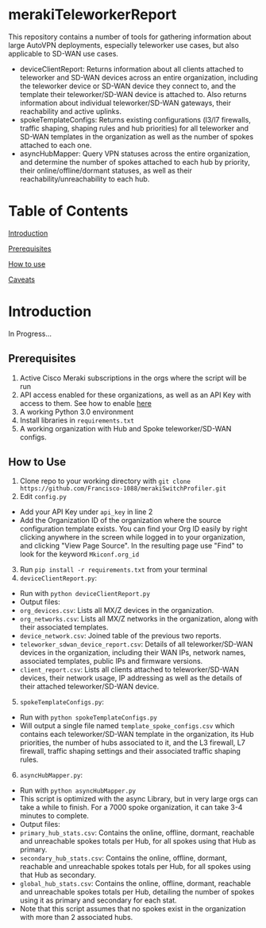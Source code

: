 # merakiTeleworkerReport

This repository contains a number of tools for gathering information about large AutoVPN deployments, especially teleworker use cases, but also applicable to SD-WAN use cases.

* deviceClientReport: Returns information about all clients attached to teleworker and SD-WAN devices across an entire organization, including the teleworker device or SD-WAN device they connect to, and the template their teleworker/SD-WAN device is attached to. Also returns information about individual teleworker/SD-WAN gateways, their reachability and active uplinks.
* spokeTemplateConfigs: Returns existing configurations (l3/l7 firewalls, traffic shaping, shaping rules and hub priorities) for all teleworker and SD-WAN templates in the organization as well as the number of spokes attached to each one.
* asyncHubMapper: Query VPN statuses across the entire organization, and determine the number of spokes attached to each hub by priority, their online/offline/dormant statuses, as well as their reachability/unreachability to each hub.

# Table of Contents

[Introduction](#intro)

[Prerequisites](#prereq)

[How to use](#howtouse)

[Caveats](#caveats)

<a id="intro"></a>

# Introduction

In Progress...

<a id="prereq"></a>

## Prerequisites

1. Active Cisco Meraki subscriptions in the orgs where the script will be run
2. API access enabled for these organizations, as well as an API Key with access to them. See how to enable [here](https://documentation.meraki.com/General_Administration/Other_Topics/Cisco_Meraki_Dashboard_API)
3. A working Python 3.0 environment
4. Install libraries in `requirements.txt`
5. A working organization with Hub and Spoke teleworker/SD-WAN configs.

<a id="howtouse"></a>

## How to Use

1. Clone repo to your working directory with `git clone https://github.com/Francisco-1088/merakiSwitchProfiler.git`
2. Edit `config.py`
* Add your API Key under `api_key` in line 2
* Add the Organization ID of the organization where the source configuration template exists. You can find your Org ID easily by right clicking anywhere in the screen while logged in to your organization, and clicking "View Page Source". In the resulting page use "Find" to look for the keyword `Mkiconf.org_id`
3. Run `pip install -r requirements.txt` from your terminal
4. `deviceClientReport.py`:
* Run with `python deviceClientReport.py`
* Output files:
* `org_devices.csv`: Lists all MX/Z devices in the organization.
* `org_networks.csv`: Lists all MX/Z networks in the organization, along with their associated templates.
* `device_network.csv`: Joined table of the previous two reports.
* `teleworker_sdwan_device_report.csv`: Details of all teleworker/SD-WAN devices in the organization, including their WAN IPs, network names, associated templates, public IPs and firmware versions.
* `client_report.csv`: Lists all clients attached to teleworker/SD-WAN devices, their network usage, IP addressing as well as the details of their attached teleworker/SD-WAN device.
5. `spokeTemplateConfigs.py`:
* Run with `python spokeTemplateConfigs.py`
* Will output a single file named `template_spoke_configs.csv` which contains each teleworker/SD-WAN template in the organization, its Hub priorities, the number of hubs associated to it, and the L3 firewall, L7 firewall, traffic shaping settings and their associated traffic shaping rules.
6. `asyncHubMapper.py`:
* Run with `python asyncHubMapper.py`
* This script is optimized with the async Library, but in very large orgs can take a while to finish. For a 7000 spoke organization, it can take 3-4 minutes to complete.
* Output files:
* `primary_hub_stats.csv`: Contains the online, offline, dormant, reachable and unreachable spokes totals per Hub, for all spokes using that Hub as primary.
* `secondary_hub_stats.csv`: Contains the online, offline, dormant, reachable and unreachable spokes totals per Hub, for all spokes using that Hub as secondary.
* `global_hub_stats.csv`: Contains the online, offline, dormant, reachable and unreachable spokes totals per Hub, detailing the number of spokes using it as primary and secondary for each stat.
* Note that this script assumes that no spokes exist in the organization with more than 2 associated hubs.
